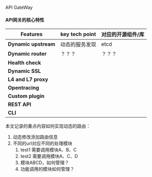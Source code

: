 API GateWay



#### API网关的核心特性

| **Features**         | key tech point | 对应的开源组件/库 |
| -------------------- | -------------- | ----------------- |
| **Dynamic upstream** | 动态的服务发现 | etcd              |
| **Dynamic router**   | ？？？         | ？？？            |
| **Health check**     |                |                   |
| **Dynamic SSL**      |                |                   |
| **L4 and L7 proxy**  |                |                   |
| **Opentracing**      |                |                   |
| **Custom plugin**    |                |                   |
| **REST API**         |                |                   |
| **CLI**              |                |                   |

本文记录的重点内容如何实现动态的路由：

1. 动态修改添加路由信息
2. 不同的url对应不同的处理模块
   1. test1 需要调用模块A、B、C
   2. test2 需要调用模块A、C、D
   3. 模块ABCD，如何管理？
   4. 功能调用的模块如何管理？
